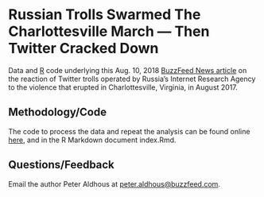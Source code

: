 # Russian Trolls Swarmed The Charlottesville March — Then Twitter Cracked Down

Data and [R](https://www.r-project.org/) code underlying this Aug. 10, 2018 [BuzzFeed News article](https://www.buzzfeednews.com/article/peteraldhous/russia-twitter-trolls-charlottesville) on the reaction of Twitter trolls operated by Russia’s Internet Research Agency to the violence that erupted in Charlottesville, Virginia, in August 2017.

## Methodology/Code

The code to process the data and repeat the analysis can be found online [here](https://buzzfeednews.github.io/2018-08-charlottesville-twitter-trolls), and in the R Markdown document index.Rmd.


## Questions/Feedback

Email the author Peter Aldhous at peter.aldhous@buzzfeed.com.
